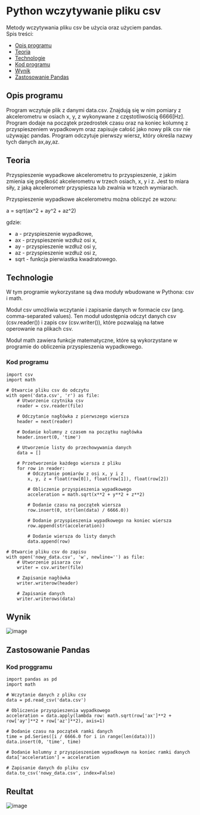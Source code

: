 # Python wczytywanie pliku csv
Metody wczytywania pliku csv be użycia oraz użyciem pandas.  
Spis treści: 
* [Opis programu](#opis-programu)
* [Teoria](#teoria)
* [Technologie](#technologie)
* [Kod programu](#kod-programu)
* [Wynik](#wynik)
* [Zastosowanie Pandas](#zastosowanie-pandas)

## Opis programu
Program wczytuje plik z danymi data.csv. Znajdują się w nim pomiary z akcelerometru w osiach x, y, z wykonywane z częstotliwością 6666[Hz]. 
Program dodaje na początek przedrostek czasu oraz na koniec kolumnę z przyspieszeniem wypadkowym oraz 
zapisuje całość jako nowy plik csv nie używając pandas. Program odczytuje pierwszy wiersz, który określa nazwy tych danych ax,ay,az.

## Teoria
Przyspieszenie wypadkowe akcelerometru to przyspieszenie, z jakim zmienia się prędkość akcelerometru w trzech osiach, x, y i z. 
Jest to miara siły, z jaką akcelerometr przyspiesza lub zwalnia w trzech wymiarach.

Przyspieszenie wypadkowe akcelerometru można obliczyć ze wzoru:

a = sqrt(ax^2 + ay^2 + az^2)

gdzie:

* a - przyspieszenie wypadkowe,
* ax - przyspieszenie wzdłuż osi x,
* ay - przyspieszenie wzdłuż osi y,
* az - przyspieszenie wzdłuż osi z,
* sqrt - funkcja pierwiastka kwadratowego.

## Technologie
W tym programie wykorzystane są dwa moduły wbudowane w Pythona: csv i math.

Moduł csv umożliwia wczytanie i zapisanie danych w formacie csv (ang. comma-separated values). 
Ten moduł udostępnia odczyt danych csv (csv.reader()) i zapis csv (csv.writer()), które pozwalają na łatwe operowanie na plikach csv.

Moduł math zawiera funkcje matematyczne, które są wykorzystane w programie do obliczenia przyspieszenia wypadkowego.

### Kod programu
```
import csv
import math

# Otwarcie pliku csv do odczytu
with open('data.csv', 'r') as file:
    # Utworzenie czytnika csv
    reader = csv.reader(file)

    # Odczytanie nagłówka z pierwszego wiersza
    header = next(reader)

    # Dodanie kolumny z czasem na początku nagłówka
    header.insert(0, 'time')

    # Utworzenie listy do przechowywania danych
    data = []

    # Przetworzenie każdego wiersza z pliku
    for row in reader:
        # Odczytanie pomiarów z osi x, y i z
        x, y, z = float(row[0]), float(row[1]), float(row[2])

        # Obliczenie przyspieszenia wypadkowego
        acceleration = math.sqrt(x**2 + y**2 + z**2)

        # Dodanie czasu na początek wiersza
        row.insert(0, str(len(data) / 6666.0))

        # Dodanie przyspieszenia wypadkowego na koniec wiersza
        row.append(str(acceleration))

        # Dodanie wiersza do listy danych
        data.append(row)

# Otwarcie pliku csv do zapisu
with open('nowy_data.csv', 'w', newline='') as file:
    # Utworzenie pisarza csv
    writer = csv.writer(file)

    # Zapisanie nagłówka
    writer.writerow(header)

    # Zapisanie danych
    writer.writerows(data)
```
## Wynik
![image](https://user-images.githubusercontent.com/76017554/227410566-21e8a221-3b0a-4f7b-93b5-1e8c0a4acab6.png)

## Zastosowanie Pandas
### Kod proggramu
```
import pandas as pd
import math

# Wczytanie danych z pliku csv
data = pd.read_csv('data.csv')

# Obliczenie przyspieszenia wypadkowego
acceleration = data.apply(lambda row: math.sqrt(row['ax']**2 + row['ay']**2 + row['az']**2), axis=1)

# Dodanie czasu na początek ramki danych
time = pd.Series([i / 6666.0 for i in range(len(data))])
data.insert(0, 'time', time)

# Dodanie kolumny z przyspieszeniem wypadkowym na koniec ramki danych
data['acceleration'] = acceleration

# Zapisanie danych do pliku csv
data.to_csv('nowy_data.csv', index=False)

```
## Reultat 
![image](https://user-images.githubusercontent.com/76017554/227410260-cfa01776-309f-4b03-9464-0406a83145bb.png)

